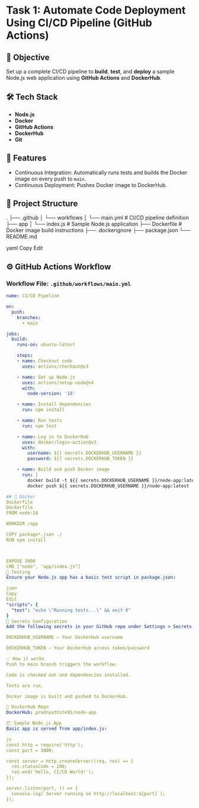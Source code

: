 # Task 1: Automate Code Deployment Using CI/CD Pipeline (GitHub Actions)

## 📌 Objective
Set up a complete CI/CD pipeline to **build**, **test**, and **deploy** a sample Node.js web application using **GitHub Actions** and **DockerHub**.

## 🛠️ Tech Stack
- **Node.js**
- **Docker**
- **GitHub Actions**
- **DockerHub**
- **Git**

## 🚀 Features
- Continuous Integration: Automatically runs tests and builds the Docker image on every push to `main`.
- Continuous Deployment: Pushes Docker image to DockerHub.

## 📁 Project Structure
. ├── .github │ └── workflows │ └── main.yml # CI/CD pipeline definition ├── app │ └── index.js # Sample Node.js application ├── Dockerfile # Docker image build instructions ├── .dockerignore ├── package.json └── README.md

yaml
Copy
Edit

## ⚙️ GitHub Actions Workflow

### Workflow File: `.github/workflows/main.yml`

```yaml
name: CI/CD Pipeline

on:
  push:
    branches:
      - main

jobs:
  build:
    runs-on: ubuntu-latest

    steps:
    - name: Checkout code
      uses: actions/checkout@v3

    - name: Set up Node.js
      uses: actions/setup-node@v4
      with:
        node-version: '18'

    - name: Install dependencies
      run: npm install

    - name: Run tests
      run: npm test

    - name: Log in to DockerHub
      uses: docker/login-action@v3
      with:
        username: ${{ secrets.DOCKERHUB_USERNAME }}
        password: ${{ secrets.DOCKERHUB_TOKEN }}

    - name: Build and push Docker image
      run: |
        docker build -t ${{ secrets.DOCKERHUB_USERNAME }}/node-app:latest .
        docker push ${{ secrets.DOCKERHUB_USERNAME }}/node-app:latest

## 🐳 Docker
Dockerfile
Dockerfile
FROM node:18

WORKDIR /app

COPY package*.json ./
RUN npm install



EXPOSE 3000
CMD ["node", "app/index.js"]
🧪 Testing
Ensure your Node.js app has a basic test script in package.json:

json
Copy
Edit
"scripts": {
  "test": "echo \"Running tests...\" && exit 0"
}
🔑 Secrets Configuration
Add the following secrets in your GitHub repo under Settings > Secrets and variables > Actions:

DOCKERHUB_USERNAME – Your DockerHub username

DOCKERHUB_TOKEN – Your DockerHub access token/password

✅ How it works
Push to main branch triggers the workflow.

Code is checked out and dependencies installed.

Tests are run.

Docker image is built and pushed to DockerHub.

🔗 DockerHub Repo
DockerHub: pradnyathite91/node-app

📦 Sample Node.js App
Basic app is served from app/index.js:

js
const http = require('http');
const port = 3000;

const server = http.createServer((req, res) => {
  res.statusCode = 200;
  res.end('Hello, CI/CD World!');
});

server.listen(port, () => {
  console.log(`Server running on http://localhost:${port}`);
});
